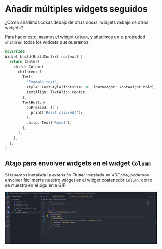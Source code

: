 # Añadir múltiples widgets seguidos

¿Cómo añadimos cosas debajo de otras cosas, widgets debajo de otros widgets?

Para hacer esto, usamos el widget `Column`, y añadimos en la propiedad `children` todos los widgets que queramos:

```dart
@override
Widget build(BuildContext context) {
  return Center(
    child: Column(
      children: [
        Text(
          'Example text',
          style: TextStyle(fontSize: 36, fontWeight: FontWeight.bold),
          textAlign: TextAlign.center,
        ),
        TextButton(
          onPressed: () {
            print('Reset clicked!');
          },
          child: Text('Reset'),
        ),
      ],
    ),
  );
}
```

## Atajo para envolver widgets en el widget `Column`

Si tenemos instalada la extensión Flutter instalada en VSCode, podemos envolver fácilmente nuestro widget en el widget contenedor `Column`, como se muestra en el siguiente GIF:

![Envolver widget en widget Column](/images/wrap-widget-in-column.gif?raw=true "Envolver widget en widget Column")